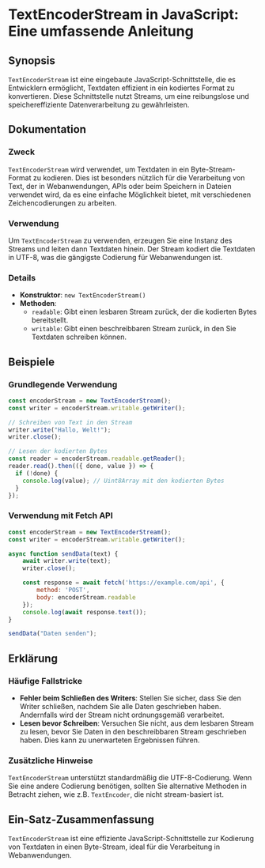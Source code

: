 <!--
Meta Description: # TextEncoderStream in JavaScript: Eine umfassende Anleitung ## Synopsis `TextEncoderStream` ist eine eingebaute JavaScript-Schnittstelle, die es Entw...
Meta Keywords: stream, textencoderstream, sie, die, eine
-->

# TextEncoderStream in JavaScript: Eine umfassende Anleitung

## Synopsis
`TextEncoderStream` ist eine eingebaute JavaScript-Schnittstelle, die es Entwicklern ermöglicht, Textdaten effizient in ein kodiertes Format zu konvertieren. Diese Schnittstelle nutzt Streams, um eine reibungslose und speichereffiziente Datenverarbeitung zu gewährleisten.

## Dokumentation

### Zweck
`TextEncoderStream` wird verwendet, um Textdaten in ein Byte-Stream-Format zu kodieren. Dies ist besonders nützlich für die Verarbeitung von Text, der in Webanwendungen, APIs oder beim Speichern in Dateien verwendet wird, da es eine einfache Möglichkeit bietet, mit verschiedenen Zeichencodierungen zu arbeiten.

### Verwendung
Um `TextEncoderStream` zu verwenden, erzeugen Sie eine Instanz des Streams und leiten dann Textdaten hinein. Der Stream kodiert die Textdaten in UTF-8, was die gängigste Codierung für Webanwendungen ist.

### Details
- **Konstruktor**: `new TextEncoderStream()`
- **Methoden**:
  - `readable`: Gibt einen lesbaren Stream zurück, der die kodierten Bytes bereitstellt.
  - `writable`: Gibt einen beschreibbaren Stream zurück, in den Sie Textdaten schreiben können.

## Beispiele

### Grundlegende Verwendung
```javascript
const encoderStream = new TextEncoderStream();
const writer = encoderStream.writable.getWriter();

// Schreiben von Text in den Stream
writer.write("Hallo, Welt!");
writer.close();

// Lesen der kodierten Bytes
const reader = encoderStream.readable.getReader();
reader.read().then(({ done, value }) => {
  if (!done) {
    console.log(value); // Uint8Array mit den kodierten Bytes
  }
});
```

### Verwendung mit Fetch API
```javascript
const encoderStream = new TextEncoderStream();
const writer = encoderStream.writable.getWriter();

async function sendData(text) {
    await writer.write(text);
    writer.close();

    const response = await fetch('https://example.com/api', {
        method: 'POST',
        body: encoderStream.readable
    });
    console.log(await response.text());
}

sendData("Daten senden");
```

## Erklärung

### Häufige Fallstricke
- **Fehler beim Schließen des Writers**: Stellen Sie sicher, dass Sie den Writer schließen, nachdem Sie alle Daten geschrieben haben. Andernfalls wird der Stream nicht ordnungsgemäß verarbeitet.
- **Lesen bevor Schreiben**: Versuchen Sie nicht, aus dem lesbaren Stream zu lesen, bevor Sie Daten in den beschreibbaren Stream geschrieben haben. Dies kann zu unerwarteten Ergebnissen führen.

### Zusätzliche Hinweise
`TextEncoderStream` unterstützt standardmäßig die UTF-8-Codierung. Wenn Sie eine andere Codierung benötigen, sollten Sie alternative Methoden in Betracht ziehen, wie z.B. `TextEncoder`, die nicht stream-basiert ist.

## Ein-Satz-Zusammenfassung
`TextEncoderStream` ist eine effiziente JavaScript-Schnittstelle zur Kodierung von Textdaten in einen Byte-Stream, ideal für die Verarbeitung in Webanwendungen.